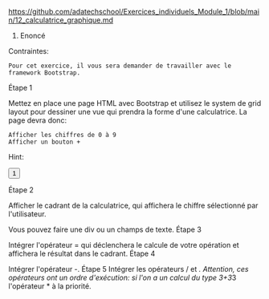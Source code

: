 https://github.com/adatechschool/Exercices_individuels_Module_1/blob/main/12_calculatrice_graphique.md

1. Enoncé

Contraintes:

    Pour cet exercice, il vous sera demander de travailler avec le framework Bootstrap.

Étape 1

Mettez en place une page HTML avec Bootstrap et utilisez le system de grid layout pour dessiner une vue qui prendra la forme d'une calculatrice. La page devra donc:

    Afficher les chiffres de 0 à 9
    Afficher un bouton +

Hint:

<input type="button" value="1">

Étape 2

Afficher le cadrant de la calculatrice, qui affichera le chiffre sélectionné par l'utilisateur.

Vous pouvez faire une div ou un champs de texte.
Étape 3

Intégrer l'opérateur = qui déclenchera le calcule de votre opération et affichera le résultat dans le cadrant.
Étape 4

Intégrer l'opérateur -.
Étape 5
Intégrer les opérateurs / et *. Attention, ces opérateurs ont un ordre d'exécution: si l'on a un calcul du type 3+3*3 l'opérateur * à la priorité.
